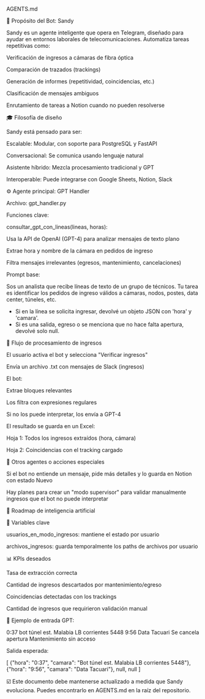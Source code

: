 AGENTS.md

🧠 Propósito del Bot: Sandy

Sandy es un agente inteligente que opera en Telegram, diseñado para ayudar en entornos laborales de telecomunicaciones. Automatiza tareas repetitivas como:

Verificación de ingresos a cámaras de fibra óptica

Comparación de trazados (trackings)

Generación de informes (repetitividad, coincidencias, etc.)

Clasificación de mensajes ambiguos

Enrutamiento de tareas a Notion cuando no pueden resolverse

🎓 Filosofía de diseño

Sandy está pensado para ser:

Escalable: Modular, con soporte para PostgreSQL y FastAPI

Conversacional: Se comunica usando lenguaje natural

Asistente híbrido: Mezcla procesamiento tradicional y GPT

Interoperable: Puede integrarse con Google Sheets, Notion, Slack

⚙️ Agente principal: GPT Handler

Archivo: gpt_handler.py

Funciones clave:

consultar_gpt_con_lineas(lineas, horas):

Usa la API de OpenAI (GPT-4) para analizar mensajes de texto plano

Extrae hora y nombre de la cámara en pedidos de ingreso

Filtra mensajes irrelevantes (egresos, mantenimiento, cancelaciones)

Prompt base:

Sos un analista que recibe líneas de texto de un grupo de técnicos.
Tu tarea es identificar los pedidos de ingreso válidos a cámaras, nodos, postes, data center, túneles, etc.
- Si en la línea se solicita ingresar, devolvé un objeto JSON con 'hora' y 'camara'.
- Si es una salida, egreso o se menciona que no hace falta apertura, devolvé solo null.

🔹 Flujo de procesamiento de ingresos

El usuario activa el bot y selecciona "Verificar ingresos"

Envía un archivo .txt con mensajes de Slack (ingresos)

El bot:

Extrae bloques relevantes

Los filtra con expresiones regulares

Si no los puede interpretar, los envía a GPT-4

El resultado se guarda en un Excel:

Hoja 1: Todos los ingresos extraídos (hora, cámara)

Hoja 2: Coincidencias con el tracking cargado

💼 Otros agentes o acciones especiales

Si el bot no entiende un mensaje, pide más detalles y lo guarda en Notion con estado Nuevo

Hay planes para crear un "modo supervisor" para validar manualmente ingresos que el bot no puede interpretar

🧰 Roadmap de inteligencia artificial



🔧 Variables clave

usuarios_en_modo_ingresos: mantiene el estado por usuario

archivos_ingresos: guarda temporalmente los paths de archivos por usuario

📊 KPIs deseados

Tasa de extracción correcta

Cantidad de ingresos descartados por mantenimiento/egreso

Coincidencias detectadas con los trackings

Cantidad de ingresos que requirieron validación manual

🎨 Ejemplo de entrada GPT:

0:37 bot túnel est. Malabia LB corrientes 5448
9:56 Data Tacuari
Se cancela apertura
Mantenimiento sin acceso

Salida esperada:

[
  {"hora": "0:37", "camara": "Bot túnel est. Malabia LB corrientes 5448"},
  {"hora": "9:56", "camara": "Data Tacuari"},
  null,
  null
]

☑️ Este documento debe mantenerse actualizado a medida que Sandy evoluciona. Puedes encontrarlo en AGENTS.md en la raíz del repositorio.